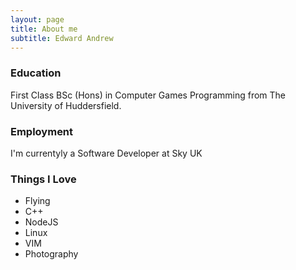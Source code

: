 ```yaml
---
layout: page
title: About me
subtitle: Edward Andrew
---
```

### Education
First Class BSc (Hons) in Computer Games Programming from The University of Huddersfield.
### Employment
I'm currentyly a Software Developer at Sky UK

### Things I Love
- Flying 
- C++
- NodeJS
- Linux
- VIM
- Photography
